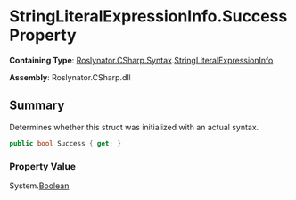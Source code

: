 # StringLiteralExpressionInfo\.Success Property

**Containing Type**: [Roslynator.CSharp.Syntax](../../README.md)\.[StringLiteralExpressionInfo](../README.md)

**Assembly**: Roslynator\.CSharp\.dll

## Summary

Determines whether this struct was initialized with an actual syntax\.

```csharp
public bool Success { get; }
```

### Property Value

System\.[Boolean](https://docs.microsoft.com/en-us/dotnet/api/system.boolean)

